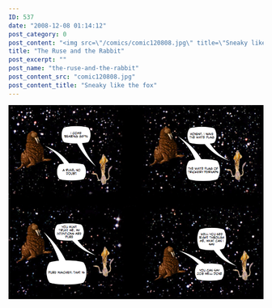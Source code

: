 ```yaml
---
ID: 537
date: "2008-12-08 01:14:12"
post_category: 0
post_content: "<img src=\"/comics/comic120808.jpg\" title=\"Sneaky like the fox\" />"
title: "The Ruse and the Rabbit"
post_excerpt: ""
post_name: "the-ruse-and-the-rabbit"
post_content_src: "comic120808.jpg"
post_content_title: "Sneaky like the fox"
---
```



[![Sneaky like the fox](/comics-hi-res/comic120808.jpg)](/comics-hi-res/comic120808.jpg)
